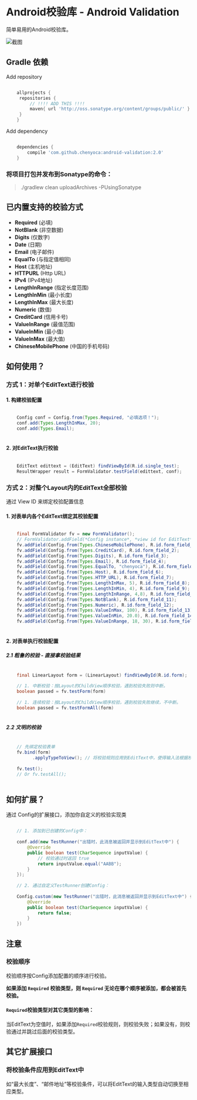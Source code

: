 # Android校验库 - Android Validation

简单易用的Android校验库。

![截图](http://static.oschina.net/uploads/space/2014/0626/170940_Q6Fx_191986.png)

## Gradle 依赖

Add repository

```groovy

    allprojects {
     repositories {
         // !!!! ADD THIS !!!!
         maven{ url 'http://oss.sonatype.org/content/groups/public/' }
     }
    }

```

Add dependency

```groovy

    dependencies {
        compile 'com.github.chenyoca:android-validation:2.0'
    }

```

### 将项目打包并发布到Sonatype的命令：

> ./gradlew clean uploadArchives -PUsingSonatype

## 已内置支持的校验方式

* **Required** (必填)
* **NotBlank** (非空数据)
* **Digits** (仅数字)
* **Date** (日期)
* **Email** (电子邮件)
* **EqualTo** (与指定值相同)
* **Host** (主机地址)
* **HTTPURL** (Http URL)
* **IPv4** (IPv4地址)
* **LengthInRange** (指定长度范围)
* **LengthInMin** (最小长度)
* **LengthInMax** (最大长度)
* **Numeric** (数值)
* **CreditCard** (信用卡号)
* **ValueInRange** (最值范围)
* **ValueInMin** (最小值)
* **ValueInMax** (最大值)
* **ChineseMobilePhone** (中国的手机号码)

## 如何使用？

### 方式 1：对单个EditText进行校验

#### 1. 构建校验配置

```java

    Config conf = Config.from(Types.Required, "必填选项！");
    conf.add(Types.LengthInMax, 20);
    conf.add(Types.Email);
    
```

#### 2. 对EditText执行校验

```java

    EditText edittext = (EditText) findViewById(R.id.single_test);
    ResultWrapper result = FormValidator.testField(edittext, conf);

```

### 方式 2：对整个Layout内的EditText全部校验

通过 View ID 来绑定校验配置信息

#### 1. 对表单内各个EditText绑定其校验配置

```java

    final FormValidator fv = new FormValidator();
    // FormValidator.addField(*Config instance*, *view id for EditText*)
    fv.addField(Config.from(Types.ChineseMobilePhone), R.id.form_field_1);
    fv.addField(Config.from(Types.CreditCard), R.id.form_field_2);
    fv.addField(Config.from(Types.Digits), R.id.form_field_3);
    fv.addField(Config.from(Types.Email), R.id.form_field_4);
    fv.addField(Config.from(Types.EqualTo, "chenyoca"), R.id.form_field_5);
    fv.addField(Config.from(Types.Host), R.id.form_field_6);
    fv.addField(Config.from(Types.HTTP_URL), R.id.form_field_7);
    fv.addField(Config.from(Types.LengthInMax, 5), R.id.form_field_8);
    fv.addField(Config.from(Types.LengthInMin, 4), R.id.form_field_9);
    fv.addField(Config.from(Types.LengthInRange, 4,8), R.id.form_field_10);
    fv.addField(Config.from(Types.NotBlank), R.id.form_field_11);
    fv.addField(Config.from(Types.Numeric), R.id.form_field_12);
    fv.addField(Config.from(Types.ValueInMax, 100), R.id.form_field_13);
    fv.addField(Config.from(Types.ValueInMin, 20.0), R.id.form_field_14);
    fv.addField(Config.from(Types.ValueInRange, 18, 30), R.id.form_field_15);
        
```

#### 2. 对表单执行校验配置

##### 2.1 粗鲁的校验 - 直接拿校验结果

```java

    final LinearLayout form = (LinearLayout) findViewById(R.id.form);
    
    // 1. 中断校验：按Layout的ChildView顺序校验，遇到校验失败则中断。
    boolean passed = fv.testForm(form)
    
    // 1. 连续校验：按Layout的ChildView顺序校验，遇到校验失败继续，不中断。
    boolean passed = fv.testFormAll(form)
    
```

##### 2.2 文明的校验

```java

    // 先绑定校验表单
    fv.bind(form)
          .applyTypeToView(); // 将校验规则应用到EditText中，使得输入法根据校验配置，显示不同的布局。
          
    fv.test();
    // Or fv.testAll();
    
```

## 如何扩展？

通过 Config的扩展接口，添加你自定义的校验实现类

```java

    // 1. 添加到已创建的Config中：
    
    conf.add(new TestRunner("出错时，此消息被返回并显示到EditText中") {
        @Override
        public boolean test(CharSequence inputValue) {
            // 校验通过时返回 true
            return inputValue.equal("AABB");
        }
    });
    
    // 2. 通过自定义TestRunner创建Config：
    
    Config.custom(new TestRunner("出错时，此消息被返回并显示到EditText中") {
        @Override
        public boolean test(CharSequence inputValue) {
            return false;
        }
    })


```

## 注意

### 校验顺序

校验顺序按Config添加配置的顺序进行校验。

**如果添加 `Required` 校验类型，则 `Required` 无论在哪个顺序被添加，都会被首先校验。**

#### `Required`校验类型对其它类型的影响：

当EditText为空值时，如果添加`Required`校验规则，则校验失败；如果没有，则校验通过并跳过后面的校验类型。

## 其它扩展接口

### 将校验条件应用到EditText中

如“最大长度”、“邮件地址”等校验条件，可以将EditText的输入类型自动切换至相应类型。
